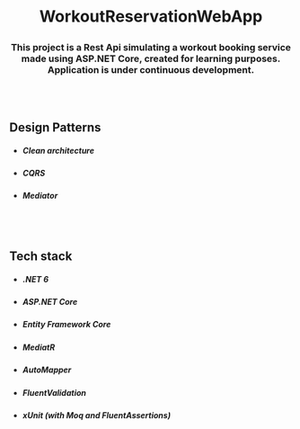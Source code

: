 # <p align="middle">WorkoutReservationWebApp<p>

### <p align="middle"> This project is a Rest Api simulating a workout booking service made using ASP.NET Core, created for learning purposes. Application is under continuous development.<p>
<br><br/>
## Design Patterns
  
- ##### Clean architecture
- ##### CQRS
- ##### Mediator
<br><br/>
## Tech stack
  
- ##### .NET 6
- ##### ASP.NET Core
- ##### Entity Framework Core
- ##### MediatR
- ##### AutoMapper
- ##### FluentValidation 
- ##### xUnit (with Moq and FluentAssertions)
